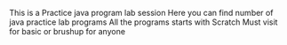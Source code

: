 This is a Practice java program lab session
Here you can find number of java practice lab programs
All the programs starts with Scratch
Must visit for basic or brushup for anyone
